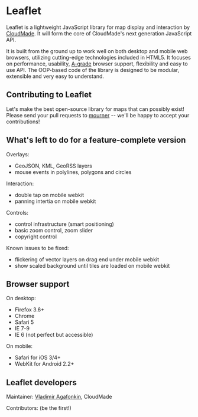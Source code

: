 Leaflet
=======
Leaflet is a lightweight JavaScript library for map display and interaction by [CloudMade](http://cloudmade.com). It will form the core of CloudMade's next generation JavaScript API.

It is built from the ground up to work well on both desktop and mobile web browsers, utilizing cutting-edge technologies included in HTML5. It focuses on performance, usability, [A-grade](http://developer.yahoo.com/yui/articles/gbs/) browser support, flexibility and easy to use API. The OOP-based code of the library is designed to be modular, extensible and very easy to understand.

## Contributing to Leaflet
Let's make the best open-source library for maps that can possibly exist! Please send your pull requests to [mourner](http://github.com/mourner) -- we'll be happy to accept your contributions!

## What's left to do for a feature-complete version

Overlays:
 
 - GeoJSON, KML, GeoRSS layers
 - mouse events in polylines, polygons and circles

Interaction: 
 
 - double tap on mobile webkit
 - panning intertia on mobile webkit
  
Controls:

 - control infrastructure (smart positioning)
 - basic zoom control, zoom slider
 - copyright control

Known issues to be fixed:

 - flickering of vector layers on drag end under mobile webkit
 - show scaled background until tiles are loaded on mobile webkit
 
## Browser support

On desktop: 

 - Firefox 3.6+
 - Chrome
 - Safari 5
 - IE 7-9
 - IE 6 (not perfect but accessible)
 
On mobile:
 
 - Safari for iOS 3/4+
 - WebKit for Android 2.2+

## Leaflet developers

Maintainer: [Vladimir Agafonkin](http://github.com/mourner), CloudMade

Contributors: (be the first!)